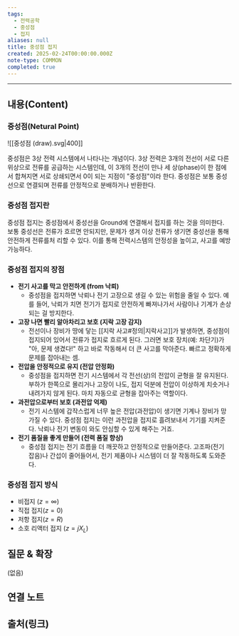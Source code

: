 ```yaml
---
tags:
  - 전력공학
  - 중성점
  - 접지
aliases: null
title: 중성점 접지
created: 2025-02-24T00:00:00.000Z
note-type: COMMON
completed: true
---
```


---

## 내용(Content)

### 중성점(Netural Point)

![[중성점 (draw).svg|400]]

중성점은 3상 전력 시스템에서 나타나는 개념이다. 3상 전력은 3개의 전선이 서로 다른 위상으로 전류를 공급하는 시스템인데, 이 3개의 전선이 만나 세 상(phase)이 한 점에서 합쳐지면 서로 상쇄되면서 0이 되는 지점이 "중성점"이라 한다. 중성점은 보통 중성선으로 연결되며 전류를 안정적으로 분배하거나 반환한다.

### 중성점 접지란

중성점 접지는 중성점에서 중성선을 Ground에 연결해서 접지를 하는 것을 의미한다. 보통 중성선은 전류가 흐르면 안되지만, 문제가 생겨 이상 전류가 생기면 중성선을 통해 안전하게 전류를처 리할 수 있다. 이를 통해 전력시스템의 안정성을 높이고, 사고를 예방 가능하다.

### 중성점 접지의 장점

- **전기 사고를 막고 안전하게 (from 낙뢰)**
    - 중성점을 접지하면 낙뢰나 전기 고장으로 생길 수 있는 위험을 줄일 수 있다. 예를 들어, 낙뢰가 치면 전기가 접지로 안전하게 빠져나가서 사람이나 기계가 손상되는 걸 방지한다.
- **고장 나면 빨리 알아차리고 보호 (지락 고장 감지)**
    - 전선이나 장비가 땅에 닿는 [[지락 사고#정의|지락사고]]가 발생하면, 중성점이 접지되어 있어서 전류가 접지로 흐르게 된다. 그러면 보호 장치(예: 차단기)가 "아, 문제 생겼다!" 하고 바로 작동해서 더 큰 사고를 막아준다. 빠르고 정확하게 문제를 잡아내는 셈.
- **전압을 안정적으로 유지 (전압 안정화)**
    - 중성점을 접지하면 전기 시스템에서 각 전선(상)의 전압이 균형을 잘 유지된다. 부하가 한쪽으로 몰리거나 고장이 나도, 접지 덕분에 전압이 이상하게 치솟거나 내려가지 않게 된다. 마치 자동으로 균형을 잡아주는 역할이다.
- **과전압으로부터 보호 (과전압 억제)**
    - 전기 시스템에 갑작스럽게 너무 높은 전압(과전압)이 생기면 기계나 장비가 망가질 수 있다. 중성점 접지는 이런 과전압을 접지로 흘려보내서 기기를 지켜준다. 낙뢰나 전기 변동이 와도 안심할 수 있게 해주는 거죠.
- **전기 품질을 좋게 만들어 (전력 품질 향상)**
    - 중성점 접지는 전기 흐름을 더 깨끗하고 안정적으로 만들어준다. 고조파(전기 잡음)나 간섭이 줄어들어서, 전기 제품이나 시스템이 더 잘 작동하도록 도와준다.

### 중성점 접지 방식

- 비접지 ($z = \infty$)
- 직접 접지($z = 0$)
- 저항 접지($z = R$)
- 소호 리액터 접지 ($z = jX_{L}$)


## 질문 & 확장

(없음)

## 연결 노트

## 출처(링크)





